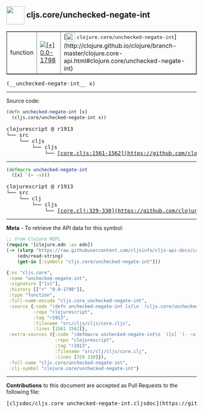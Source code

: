 ## <img width="48px" valign="middle" src="http://i.imgur.com/Hi20huC.png"> cljs.core/unchecked-negate-int

 <table border="1">
<tr>

<td>function</td>
<td><a href="https://github.com/cljsinfo/cljs-api-docs/tree/0.0-1798"><img valign="middle" alt="[+] 0.0-1798" src="https://img.shields.io/badge/+-0.0--1798-lightgrey.svg"></a> </td>
<td>
[<img height="24px" valign="middle" src="http://i.imgur.com/1GjPKvB.png"> <samp>clojure.core/unchecked-negate-int</samp>](http://clojure.github.io/clojure/branch-master/clojure.core-api.html#clojure.core/unchecked-negate-int)
</td>
</tr>
</table>

 <samp>
(__unchecked-negate-int__ x)<br>
</samp>

---





Source code:

```clj
(defn unchecked-negate-int [x]
  (cljs.core/unchecked-negate-int x))
```

 <pre>
clojurescript @ r1913
└── src
    └── cljs
        └── cljs
            └── <ins>[core.cljs:1561-1562](https://github.com/clojure/clojurescript/blob/r1913/src/cljs/cljs/core.cljs#L1561-L1562)</ins>
</pre>


---

```clj
(defmacro unchecked-negate-int
  ([x] `(- ~x)))
```

 <pre>
clojurescript @ r1913
└── src
    └── clj
        └── cljs
            └── <ins>[core.clj:329-330](https://github.com/clojure/clojurescript/blob/r1913/src/clj/cljs/core.clj#L329-L330)</ins>
</pre>

---

__Meta__ - To retrieve the API data for this symbol:

```clj
;; from Clojure REPL
(require '[clojure.edn :as edn])
(-> (slurp "https://raw.githubusercontent.com/cljsinfo/cljs-api-docs/catalog/cljs-api.edn")
    (edn/read-string)
    (get-in [:symbols "cljs.core/unchecked-negate-int"]))
```

```clj
{:ns "cljs.core",
 :name "unchecked-negate-int",
 :signature ["[x]"],
 :history [["+" "0.0-1798"]],
 :type "function",
 :full-name-encode "cljs.core_unchecked-negate-int",
 :source {:code "(defn unchecked-negate-int [x]\n  (cljs.core/unchecked-negate-int x))",
          :repo "clojurescript",
          :tag "r1913",
          :filename "src/cljs/cljs/core.cljs",
          :lines [1561 1562]},
 :extra-sources ({:code "(defmacro unchecked-negate-int\n  ([x] `(- ~x)))",
                  :repo "clojurescript",
                  :tag "r1913",
                  :filename "src/clj/cljs/core.clj",
                  :lines [329 330]}),
 :full-name "cljs.core/unchecked-negate-int",
 :clj-symbol "clojure.core/unchecked-negate-int"}

```

---

__Contributions__ to this document are accepted as Pull Requests to the following file:

 <pre>
[cljsdoc/cljs.core_unchecked-negate-int.cljsdoc](https://github.com/cljsinfo/cljs-api-docs/blob/master/cljsdoc/cljs.core_unchecked-negate-int.cljsdoc)
</pre>

